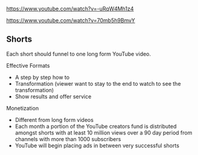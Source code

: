 https://www.youtube.com/watch?v=-uRqW4Mh1z4

https://www.youtube.com/watch?v=70mb5h9BmvY

## Shorts

Each short should funnel to one long form YouTube video.

Effective Formats

- A step by step how to
- Transformation (viewer want to stay to the end to watch to see the transformation)
- Show results and offer service

Monetization

- Different from long form videos
- Each month a portion of the YouTube creators fund is distributed amongst shorts with at least 10 million views over a 90 day period from channels with more than 1000 subscribers
- YouTube will begin placing ads in between very successful shorts
